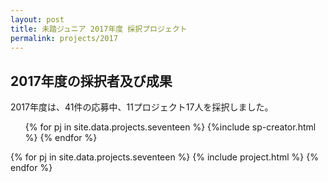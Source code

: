 ```yaml
---
layout: post
title: 未踏ジュニア 2017年度 採択プロジェクト
permalink: projects/2017
---
```

<h2>2017年度の採択者及び成果</h2>
<p>2017年度は、41件の応募中、11プロジェクト17人を採択しました。</p>
<ul class="project-list">
  {% for pj in site.data.projects.seventeen %}
    {%include sp-creator.html %}
  {% endfor %}
</ul>
<div class="projects flex">
  {% for pj in site.data.projects.seventeen %}
    {% include project.html %}
  {% endfor %}
</div>
